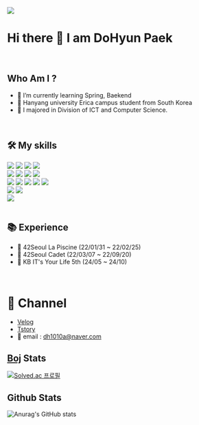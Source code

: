<img src="https://capsule-render.vercel.app/api?type=waving&color=2BB24C&height=200&section=header&text=dh1010a's%20Github&fontSize=30&fontColor=454440&fontAlignY=40" />

# Hi there 👋 I am DoHyun Paek
<br>

## Who Am I ?

- 🌱 I’m currently learning Spring, Baekend
- 🏫 Hanyang university Erica campus student from South Korea
- 🔭 I majored in Division of ICT and Computer Science.
<br>

## 🛠️ My skills
<div>
	<img src="https://img.shields.io/badge/Java-FC4C02?style=flat&logo=coffeescript&logoColor=white" />
	<img src="https://img.shields.io/badge/Python-3776AB?style=flat&logo=Python&logoColor=white" />
	<img src="https://img.shields.io/badge/C-A8B9CC?style=flat&logo=C&logoColor=white" />
	<img src="https://img.shields.io/badge/Javascript-F7DF1E?style=flat&logo=Javascript&logoColor=white" />
	<br>
	<img src="https://img.shields.io/badge/Spring-6DB33F?style=flat&logo=Spring&logoColor=white" />
	<img src="https://img.shields.io/badge/SpringBoot-6DB33F?style=flat&logo=SpringBoot&logoColor=white" />
	<img src="https://img.shields.io/badge/SpringSecurity-6DB33F?style=flat&logo=SpringSecurity&logoColor=white" />
	<img src="https://img.shields.io/badge/Vue-4FC08D?style=flat&logo=Vue.js&logoColor=white" />
	<br>
  	<img src="https://img.shields.io/badge/Linux-FCC624?style=flat&logo=Linux&logoColor=white" />
	<img src="https://img.shields.io/badge/GCP-4285F4?style=flat&logo=GoogleCloud&logoColor=white" />
	<img src="https://img.shields.io/badge/AWS-FF9900?style=flat&logo=Amazonwebservices&logoColor=white" />
  	<img src="https://img.shields.io/badge/Docker-2496ED?style=flat-square&logo=Docker&logoColor=white" />
	<img src="https://img.shields.io/badge/Kubernetes-326CE5?style=flat-square&logo=Kubernetes&logoColor=white" />
	<br>
	<img src="https://img.shields.io/badge/MySQL-4479A1?style=flat&logo=MySQL&logoColor=white" />
	<img src="https://img.shields.io/badge/Mongodb-47A248?style=flat&logo=Mongodb&logoColor=white" />
	<br>
	<img src="https://img.shields.io/badge/Arduino-00979D?style=flat-square&logo=Arduino&logoColor=white" />
</div>
<br>

## 📚 Experience
- 🏢 42Seoul La Piscine (22/01/31 ~ 22/02/25)
- 🏪 42Seoul Cadet (22/03/07 ~ 22/09/20)
- 🏫 KB IT's Your Life 5th (24/05 ~ 24/10)
<br>

# 💫 Channel
- [Velog](https://velog.io/@dh1010a/posts)
- [Tstory](https://100cblog.tistory.com/)
- 📧 email : dh1010a@naver.com



## [Boj](https://www.acmicpc.net/) Stats
[![Solved.ac
프로필](http://mazassumnida.wtf/api/v2/generate_badge?boj=dh1010a)](https://solved.ac/dh1010a)
<br>

## Github Stats
![Anurag's GitHub stats](https://github-readme-stats.vercel.app/api?username=dh1010a&show_icons=true&theme=radical)

<!--
**dh1010a/dh1010a** is a ✨ _special_ ✨ repository because its `README.md` (this file) appears on your GitHub profile.

Here are some ideas to get you started:

- 🔭 I’m currently working on ...
- 🌱 I’m currently learning ...
- 👯 I’m looking to collaborate on ...
- 🤔 I’m looking for help with ...
- 💬 Ask me about ...
- 📫 How to reach me: ...
- 😄 Pronouns: ...
- ⚡ Fun fact: ...
-->
